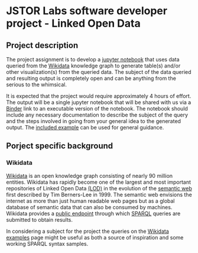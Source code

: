 # JSTOR Labs software developer project - Linked Open Data

## Project description

The project assignment is to develop a [jupyter notebook](https://jupyter.org/) that uses data queried from the [Wikidata](https://www.wikidata.org) knowledge graph to generate table(s) and/or other visualization(s) from the queried data.  The subject of the data queried and resulting output is completely open and can be anything from the serious to the whimsical.

It is expected that the project would require approximately 4 hours of effort.  The output will be a single jupyter notebook that will be shared with us via a [Binder](https://mybinder.org/) link to an executable version of the notebook.  The notebook should include any necessary documentation to describe the subject of the query and the steps involved in going from your general idea to the generated output.  The [included example](wikidata-example.ipynb) can be used for general guidance.

## Porject specific background

### Wikidata

[Wikidata](https://www.wikidata.org) is an open knowledge graph consisting of nearly 90 million entities.  Wikidata has rapidly become one of the largest and most important repositories of Linked Open Data [(LOD)](https://en.wikipedia.org/wiki/Linked_data) in the evolution of the [semantic web](https://en.wikipedia.org/wiki/Semantic_Web) first described by Tim Berners-Lee in 1999.  The semantic web envisions the internet as more than just human readable web pages but as a global database of semantic data that can also be consumed by machines.  Wikidata provides a [public endpoint](https://query.wikidata.org/) through which [SPARQL](https://en.wikipedia.org/wiki/SPARQL) queries are submitted to obtain results.

In considering a subject for the project the queries on the [Wikidata examples](https://www.wikidata.org/wiki/Wikidata:SPARQL_query_service/queries/examples) page might be useful as both a source of inspiration and some working SPARQL syntax samples.
